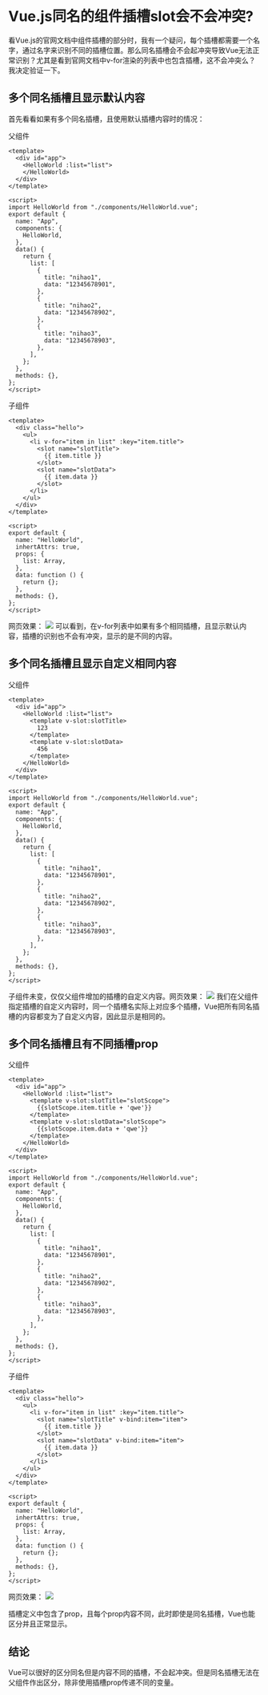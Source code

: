 # Vue.js同名的组件插槽slot会不会冲突?

看Vue.js的官网文档中组件插槽的部分时，我有一个疑问，每个插槽都需要一个名字，通过名字来识别不同的插槽位置。那么同名插槽会不会起冲突导致Vue无法正常识别？尤其是看到官网文档中v-for渲染的列表中也包含插槽，这不会冲突么？我决定验证一下。

## 多个同名插槽且显示默认内容
首先看看如果有多个同名插槽，且使用默认插槽内容时的情况：

父组件
```vue
<template>
  <div id="app">
    <HelloWorld :list="list">
    </HelloWorld>
  </div>
</template>
 
<script>
import HelloWorld from "./components/HelloWorld.vue";
export default {
  name: "App",
  components: {
    HelloWorld,
  },
  data() {
    return {
      list: [
        {
          title: "nihao1",
          data: "12345678901",
        },
        {
          title: "nihao2",
          data: "12345678902",
        },
        {
          title: "nihao3",
          data: "12345678903",
        },
      ],
    };
  },
  methods: {},
};
</script>
```
子组件
```vue
<template>
  <div class="hello">
    <ul>
      <li v-for="item in list" :key="item.title">
        <slot name="slotTitle">
          {{ item.title }}
        </slot>
        <slot name="slotData">
          {{ item.data }}
        </slot>
      </li>
    </ul>
  </div>
</template>
 
<script>
export default {
  name: "HelloWorld",
  inhertAttrs: true,
  props: {
    list: Array,
  },
  data: function () {
    return {};
  },
  methods: {},
};
</script>
```
网页效果：
​​![](/2020/slot-1.png)
可以看到，在v-for列表中如果有多个相同插槽，且显示默认内容，插槽的识别也不会有冲突，显示的是不同的内容。

## 多个同名插槽且显示自定义相同内容
父组件
```vue
<template>
  <div id="app">
    <HelloWorld :list="list">
      <template v-slot:slotTitle>
        123
      </template>
      <template v-slot:slotData>
        456
      </template>
    </HelloWorld>
  </div>
</template>
 
<script>
import HelloWorld from "./components/HelloWorld.vue";
export default {
  name: "App",
  components: {
    HelloWorld,
  },
  data() {
    return {
      list: [
        {
          title: "nihao1",
          data: "12345678901",
        },
        {
          title: "nihao2",
          data: "12345678902",
        },
        {
          title: "nihao3",
          data: "12345678903",
        },
      ],
    };
  },
  methods: {},
};
</script>
```
子组件未变，仅仅父组件增加的插槽的自定义内容。网页效果：
​​![](/2020/slot-2.png)
我们在父组件指定插槽的自定义内容时，同一个插槽名实际上对应多个插槽，Vue把所有同名插槽的内容都变为了自定义内容，因此显示是相同的。

## 多个同名插槽且有不同插槽prop
父组件
```vue
<template>
  <div id="app">
    <HelloWorld :list="list">
      <template v-slot:slotTitle="slotScope">
        {{slotScope.item.title + 'qwe'}}
      </template>
      <template v-slot:slotData="slotScope">
        {{slotScope.item.data + 'qwe'}}
      </template>
    </HelloWorld>
  </div>
</template>
 
<script>
import HelloWorld from "./components/HelloWorld.vue";
export default {
  name: "App",
  components: {
    HelloWorld,
  },
  data() {
    return {
      list: [
        {
          title: "nihao1",
          data: "12345678901",
        },
        {
          title: "nihao2",
          data: "12345678902",
        },
        {
          title: "nihao3",
          data: "12345678903",
        },
      ],
    };
  },
  methods: {},
};
</script>
```
子组件
```vue
<template>
  <div class="hello">
    <ul>
      <li v-for="item in list" :key="item.title">
        <slot name="slotTitle" v-bind:item="item">
          {{ item.title }}
        </slot>
        <slot name="slotData" v-bind:item="item">
          {{ item.data }}
        </slot>
      </li>
    </ul>
  </div>
</template>
 
<script>
export default {
  name: "HelloWorld",
  inhertAttrs: true,
  props: {
    list: Array,
  },
  data: function () {
    return {};
  },
  methods: {},
};
</script>
```
网页效果：
​​![](/2020/slot-3.png)

插槽定义中包含了prop，且每个prop内容不同，此时即使是同名插槽，Vue也能区分并且正常显示。

## 结论
Vue可以很好的区分同名但是内容不同的插槽，不会起冲突。但是同名插槽无法在父组件作出区分，除非使用插槽prop传递不同的变量。
